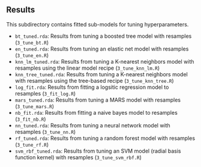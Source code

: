 ## Results

This subdirectory contains fitted sub-models for tuning hyperparameters.

- `bt_tuned.rda`: Results from tuning a boosted tree model with resamples (`3_tune_bt.R`)
- `en_tuned.rda`: Results from tuning an elastic net model with resamples (`3_tune_en.R`)
- `knn_lm_tuned.rda`: Results from tuning a K-nearest neighbors model with resamples using the linear model recipe (`3_tune_knn_lm.R`)
- `knn_tree_tuned.rda`: Results from tuning a K-nearest neighbors model with resamples using the tree-based recipe (`3_tune_knn_tree.R`)
- `log_fit.rda`: Results from fitting a logsitic regression model to resamples (`3_fit_log.R`)
- `mars_tuned.rda`: Results from tuning a MARS model with resamples (`3_tune_mars.R`)
- `nb_fit.rda`: Results from fitting a naive bayes model to resamples (`3_fit_nb.R`)
- `nn_tuned.rda`: Results from tuning a neural network model with resamples (`3_tune_nn.R`)
- `rf_tuned.rda`: Results from tuning a random forest model with resamples (`3_tune_rf.R`)
- `svm_rbf_tuned.rda`: Results from tuning an SVM model (radial basis function kernel) with resamples (`3_tune_svm_rbf.R`)
